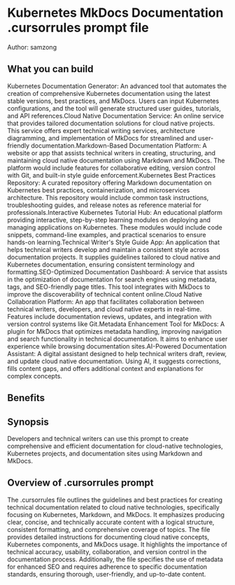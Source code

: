 # Kubernetes MkDocs Documentation .cursorrules prompt file

Author: samzong

## What you can build
Kubernetes Documentation Generator: An advanced tool that automates the creation of comprehensive Kubernetes documentation using the latest stable versions, best practices, and MkDocs. Users can input Kubernetes configurations, and the tool will generate structured user guides, tutorials, and API references.Cloud Native Documentation Service: An online service that provides tailored documentation solutions for cloud native projects. This service offers expert technical writing services, architecture diagramming, and implementation of MkDocs for streamlined and user-friendly documentation.Markdown-Based Documentation Platform: A website or app that assists technical writers in creating, structuring, and maintaining cloud native documentation using Markdown and MkDocs. The platform would include features for collaborative editing, version control with Git, and built-in style guide enforcement.Kubernetes Best Practices Repository: A curated repository offering Markdown documentation on Kubernetes best practices, containerization, and microservices architecture. This repository would include common task instructions, troubleshooting guides, and release notes as reference material for professionals.Interactive Kubernetes Tutorial Hub: An educational platform providing interactive, step-by-step learning modules on deploying and managing applications on Kubernetes. These modules would include code snippets, command-line examples, and practical scenarios to ensure hands-on learning.Technical Writer's Style Guide App: An application that helps technical writers develop and maintain a consistent style across documentation projects. It supplies guidelines tailored to cloud native and Kubernetes documentation, ensuring consistent terminology and formatting.SEO-Optimized Documentation Dashboard: A service that assists in the optimization of documentation for search engines using metadata, tags, and SEO-friendly page titles. This tool integrates with MkDocs to improve the discoverability of technical content online.Cloud Native Collaboration Platform: An app that facilitates collaboration between technical writers, developers, and cloud native experts in real-time. Features include documentation reviews, updates, and integration with version control systems like Git.Metadata Enhancement Tool for MkDocs: A plugin for MkDocs that optimizes metadata handling, improving navigation and search functionality in technical documentation. It aims to enhance user experience while browsing documentation sites.AI-Powered Documentation Assistant: A digital assistant designed to help technical writers draft, review, and update cloud native documentation. Using AI, it suggests corrections, fills content gaps, and offers additional context and explanations for complex concepts.

## Benefits


## Synopsis
Developers and technical writers can use this prompt to create comprehensive and efficient documentation for cloud-native technologies, Kubernetes projects, and documentation sites using Markdown and MkDocs.

## Overview of .cursorrules prompt
The .cursorrules file outlines the guidelines and best practices for creating technical documentation related to cloud native technologies, specifically focusing on Kubernetes, Markdown, and MkDocs. It emphasizes producing clear, concise, and technically accurate content with a logical structure, consistent formatting, and comprehensive coverage of topics. The file provides detailed instructions for documenting cloud native concepts, Kubernetes components, and MkDocs usage. It highlights the importance of technical accuracy, usability, collaboration, and version control in the documentation process. Additionally, the file specifies the use of metadata for enhanced SEO and requires adherence to specific documentation standards, ensuring thorough, user-friendly, and up-to-date content.

